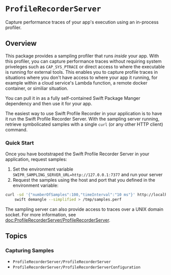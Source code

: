 # ``ProfileRecorderServer``

Capture performance traces of your app's execution using an in-process profiler.  

## Overview

This package provides a sampling profiler that runs _inside_ your app.
With this profiler, you can capture performance traces without requiring system priveleges such as `CAP_SYS_PTRACE` or direct access to where the executable is running for external tools. 
This enables you to capture profile traces in situations where you don't have access to where your app it running, for example within a cloud service's Lambda function, a remote docker container, or similiar situation.

You can pull it in as a fully self-contained Swift Package Manger dependency and then use it for your app.

The easiest way to use Swift Profile Recorder in your application is to have it run the Swift Profile Recorder Server.
With the sampling server running, retrieve symbolicated samples with a single `curl` (or any other HTTP client) command.

### Quick Start

Once you have bootstraped the Swift Profile Recorder Server in your application, request samples:

1. Set the environment variable `SWIPR_SAMPLING_SERVER_URL=http://127.0.0.1:7377` and run your server
2. Request the samples using the host and port that you defined in the environment variable:

```bash
curl -sd '{"numberOfSamples":100,"timeInterval":"10 ms"}' http://localhost:7377 | \
    swift demangle --simplified > /tmp/samples.perf
```

The sampling server can also provide access to traces over a UNIX domain socket. For more information, see <doc:ProfileRecorderServer/ProfileRecorderServer>.

## Topics

### Capturing Samples

- ``ProfileRecorderServer/ProfileRecorderServer``
- ``ProfileRecorderServer/ProfileRecorderServerConfiguration``
